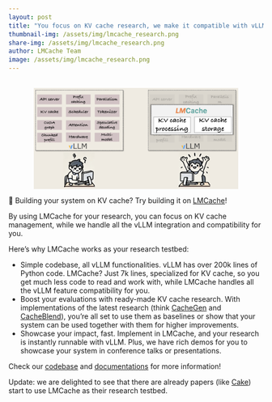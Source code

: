 ```yaml
---
layout: post
title: "You focus on KV cache research, we make it compatible with vLLM"
thumbnail-img: /assets/img/lmcache_research.png
share-img: /assets/img/lmcache_research.png
author: LMCache Team
image: /assets/img/lmcache_research.png
---
```

<br>

<div align="center">
<img src="/assets/img/lmcache_research.png" alt="Icon" style="width: 80%; vertical-align:middle;">
</div>

🚀 Building your system on KV cache? Try building it on [LMCache](https://github.com/LMCache/LMCache)! 

By using LMCache for your research, you can focus on KV cache management, while we handle all the vLLM integration and compatibility for you.


Here’s why LMCache works as your research testbed:
- Simple codebase, all vLLM functionalities. vLLM has over 200k lines of Python code. LMCache? Just 7k lines, specialized for KV cache, so you get much less code to read and work with, while LMCache handles all the vLLM feature compatibility for you.
- Boost your evaluations with ready-made KV cache research. With implementations of the latest research (think [CacheGen](https://arxiv.org/pdf/2310.07240) and [CacheBlend](https://arxiv.org/pdf/2405.16444)), you’re all set to use them as baselines or show that your system can be used together with them for higher improvements.
- Showcase your impact, fast. Implement in LMCache, and your research is instantly runnable with vLLM. Plus, we have rich demos for you to showcase your system in conference talks or presentations.

Check our [codebase](https://github.com/LMCache/LMCache) and [documentations](https://docs.lmcache.ai/) for more information!

Update: we are delighted to see that there are already papers (like [Cake](https://arxiv.org/pdf/2410.03065v1)) start to use LMCache as their research testbed.